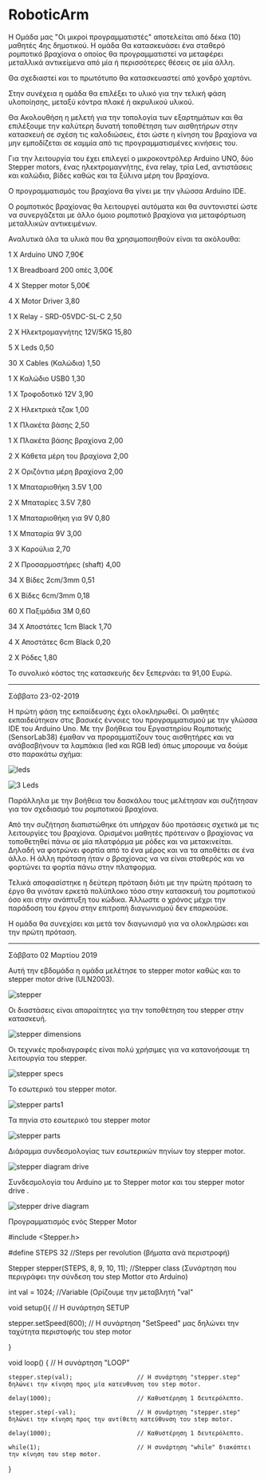 # RoboticArm

Η Ομάδα μας "Oι μικροί προγραμματιστές" αποτελείται από δέκα (10) μαθητές 4ης δημοτικού.
Η ομάδα Θα κατασκευάσει ένα σταθερό ρομποτικό βραχίονα ο οποίος θα προγραμματιστεί να μεταφέρει μεταλλικά αντικείμενα από μία ή περισσότερες θέσεις σε μία άλλη.

Θα σχεδιαστεί και το πρωτότυπο θα κατασκευαστεί από χονδρό χαρτόνι. 

Στην συνέχεια η ομάδα θα επιλέξει το υλικό για την τελική φάση υλοποίησης, μεταξύ κόντρα πλακέ ή ακρυλικού υλικού.

Θα Ακολουθήση η μελετή για την τοπολογία των εξαρτημάτων και θα επιλέξουμε την καλύτερη δυνατή τοποθέτηση των αισθητήρων στην κατασκευή σε σχέση τις καλοδιώσεις, έτσι ώστε η κίνηση του βραχίονα να μην εμποδίζεται σε καμμία από τις προγραμματισμένες κινήσεις του.   

Για την λειτουργία του έχει επιλεγεί ο μικροκοντρόλερ Arduino UNO, δύο Stepper motors, ένας ηλεκτρομαγνήτης, ένα relay, τρία Led, αντιστάσεις και καλώδια, βίδες καθώς και τα ξύλινα μέρη του βραχίονα.

Ο προγραμματισμός του βραχίονα θα γίνει με την γλώσσα Arduino IDE.

Ο ρομποτικός βραχίονας θα λειτουργεί αυτόματα και θα συντονιστεί ώστε να συνεργάζεται με άλλο όμοιο ρομποτικό βραχίονα για μεταφόρτωση μεταλλικών αντικειμένων.

Αναλυτικά όλα τα υλικά που θα χρησιμοποιηθούν είναι τα ακόλουθα:

1 Χ Arduino UNO			7,90€

1 Χ Breadboard 200 οπές		3,00€

4 Χ Stepper motor 	 	5,00€

4 Χ Motor Driver 		3,80

1 Χ Relay - SRD-05VDC-SL-C 	2,50

2 Χ Ηλεκτρομαγνήτης 12V/5KG 	15,80

5 Χ Leds 			0,50

30 Χ Cables (Καλώδια)		1,50

1 Χ Καλώδιο USB0		1,30

1 Χ Τροφοδοτικό 12V 		3,90

2 Χ Ηλεκτρικά τζακ		1,00

1 Χ Πλακέτα βάσης 		2,50

1 Χ Πλακέτα βάσης βραχίονα	2,00

2 Χ Κάθετα μέρη του βραχίονα	2,00

2 Χ Οριζόντια μέρη βραχίονα	2,00

1 Χ Μπαταριοθήκη 3.5V		1,00

2 Χ Μπαταρίες 3.5V 		7,80

1 Χ Μπαταριοθήκη για 9V 	0,80

1 Χ Μπαταρία 9V 		3,00

3 Χ Καρούλια    		2,70

2 Χ Προσαρμοστήρες (shaft)	4,00

34 Χ Βίδες  2cm/3mm		0,51

6 Χ Βίδες  6cm/3mm 		0,18

60 Χ Παξιμάδια 3M		0,60

34 Χ Αποστάτες 1cm Black	1,70

4 Χ Αποστάτες 6cm  Black	0,20

2 Χ Ρόδες			1,80

Το συνολικό κόστος της κατασκευής δεν ξεπερνάει τα 91,00 Ευρώ.  
**********************************************************************
Σάββατο 23-02-2019 

Η πρώτη φάση της εκπαίδευσης έχει ολοκληρωθεί. 
Οι μαθητές εκπαιδεύτηκαν στις βασικές έννοιες του προγραμματισμού με την γλώσσα IDE του Arduino Uno. 
Με την βοήθεια του Eργαστηρίου Rομποτικής (SensorLab38) έμαθαν να προραμματίζουν τους αισθητήρες και να ανάβοσβήνουν τα λαμπάκια (led και RGB led) όπως μπορουμε να δούμε στο παρακάτω σχήμα:

![leds](https://github.com/SensorLab38/RoboticArm/blob/master/Fritzing%203%20leds.png)

![3 Leds](https://github.com/SensorLab38/RoboticArm/blob/master/S4A%204%20Lads%20-%20pic.png)

Παράλληλα με την βοήθεια του δασκάλου τους μελέτησαν και συζήτησαν για τον σχεδιασμό του ρομποτικού βραχίονα.

Από την συζήτηση διαπιστώθηκε ότι υπήρχαν δύο προτάσεις σχετικά με τις λειτουργίες του βραχίονα. Ορισμένοι μαθητές πρότειναν ο βραχίονας να τοποθετηθεί πάνω σε μία πλατφόρμα με ρόδες και να μετακινείται. Δηλαδή να φοτρώνει φορτία από το ένα μέρος και να τα αποθέτει σε ένα άλλο. 
Η άλλη πρόταση ήταν ο βραχίονας να να είναι σταθερός και να φορτώνει τα φορτία πάνω στην πλατφορμα.

Τελικά αποφασίστηκε η δεύτερη πρόταση διότι με την πρώτη πρόταση το έργο θα γινόταν ερκετά πολύπλοκο τόσο στην κατασκευή του ρομποτικού όσο και στην ανάπτυξη του κώδικα. Άλλωστε ο χρόνος μέχρι την παράδοση του έργου στην επιτροπή διαγωνισμού δεν επαρκούσε.  

Η ομάδα θα συνεχίσει και μετά τον διαγωνισμό για να ολοκληρώσει και την πρώτη πρόταση.
**********************************************************************************************

Σάββατο 02 Μαρτίου 2019

Αυτή την εβδομάδα η ομάδα μελέτησε το stepper motor καθώς και το stepper motor drive (ULN2003).

![stepper](https://github.com/SensorLab38/RoboticArm/blob/master/StepperMotorWithDriver_1200x1200.jpg)

Οι διαστάσεις είναι απαραίτητες για την τοποθέτηση του stepper στην κατασκευή.

![stepper dimensions](https://github.com/SensorLab38/RoboticArm/blob/master/Stepper%20motor%20dimensions.jpg)


Οι τεχνικές προδιαγραφές είναι πολύ χρήσιμες για να κατανοήσουμε τη λειτουργία του stepper.

![stepper specs](https://github.com/SensorLab38/RoboticArm/blob/master/datasheet-of-stepper-motor.png) 

Το εσωτερικό του stepper motor.

![stepper parts1](https://github.com/SensorLab38/RoboticArm/blob/master/stepper-parts1.png)

Τα πηνία στο εσωτερικό του stepper motor

![stepper parts](https://github.com/SensorLab38/RoboticArm/blob/master/stepper-parts.jpg)

Διάραμμα συνδεσμολογίας των εσωτερικών πηνίων toy stepper motor. 

![stepper diagram drive](https://github.com/SensorLab38/RoboticArm/blob/master/28byj-stepper-motor-wiring-diagram-1024x780.png)

Συνδεσμολογία του Arduino με το Stepper motor και του stepper motor drive .

![stepper drive diagram](https://github.com/SensorLab38/RoboticArm/blob/master/diagram%20arduino%20stepper%20drive.jpg)


Προγραμματισμός ενός Stepper Motor 


#include <Stepper.h>

#define STEPS 32                        //Steps per revolution (βήματα ανά περιστροφή)

Stepper stepper(STEPS, 8, 9, 10, 11);   //Stepper class (Συνάρτηση που περιγράφει την σύνδεση του step Mottor στο Arduino) 

int val = 1024;                         //Variable (Ορίζουμε την μεταβλητή "val" 

void setup(){                           // Η συνάρτηση SETUP

  stepper.setSpeed(600);                // Η συνάρτηση "SetSpeed" μας δηλώνει την ταχύτητα περιστοφής του step motor
  
}

void loop() {                           // Η συνάρτηση "LOOP"

    stepper.step(val);                  // Η συνάρτηση "stepper.step" δηλώνει την κίνηση προς μία κατευθυνση του step motor.
    
    delay(1000);                        // Καθυστέρηση 1 δευτερόλεπτο.
    
    stepper.step(-val);                 // Η συνάρτηση "stepper.step" δηλώνει την κίνηση προς την αντίθετη κατεύθυνση του step motor.
    
    delay(1000);                        // Καθυστέρηση 1 δευτερόλεπτο.
    
    while(1);                           // Η συνάρτηση "while" διακόπτει την κίνηση του step motor.

}

    





